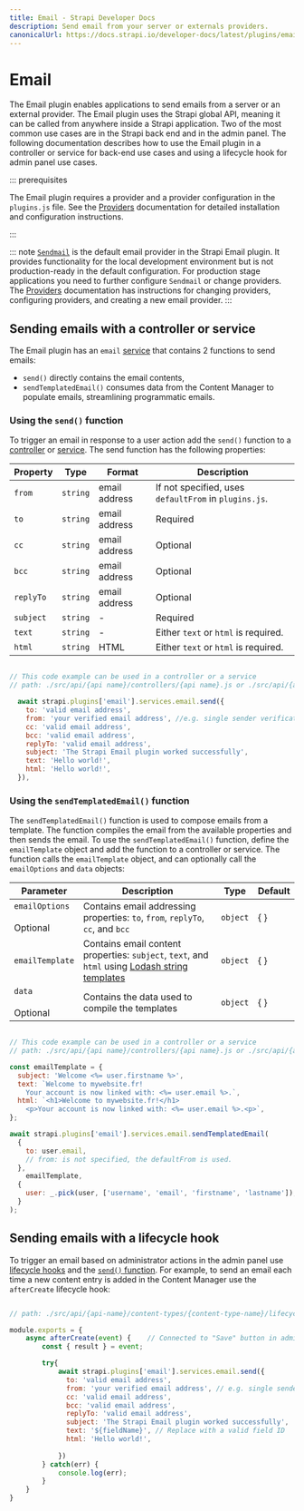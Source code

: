 ```yaml
---
title: Email - Strapi Developer Docs
description: Send email from your server or externals providers.
canonicalUrl: https://docs.strapi.io/developer-docs/latest/plugins/email.html
---
```


# Email

The Email plugin enables applications to send emails from a server or an external provider. The Email plugin uses the Strapi global API, meaning it can be called from anywhere inside a Strapi application. Two of the most common use cases are in the Strapi back end and in the admin panel. The following documentation describes how to use the Email plugin in a controller or service for back-end use cases and using a lifecycle hook for admin panel use cases.

::: prerequisites

The Email plugin requires a provider and a provider configuration in the `plugins.js` file. See the [Providers](/developer-docs/latest/development/providers.md) documentation for detailed installation and configuration instructions.

:::

::: note
[`Sendmail`](https://www.npmjs.com/package/sendmail) is the default email provider in the Strapi Email plugin. It provides functionality for the local development environment but is not production-ready in the default configuration. For production stage applications you need to further configure `Sendmail` or change providers. The [Providers](/developer-docs/latest/development/providers.md) documentation has instructions for changing providers, configuring providers, and creating a new email provider.
:::

## Sending emails with a controller or service

The Email plugin has an `email` [service](/developer-docs/latest/development/backend-customization/services.md#services) that contains 2 functions to send emails:

* `send()` directly contains the email contents,
* `sendTemplatedEmail()` consumes data from the Content Manager to populate emails, streamlining programmatic emails.

### Using the `send()` function

To trigger an email in response to a user action add the `send()` function to a [controller](/developer-docs/latest/development/backend-customization/controllers.md) or [service](/developer-docs/latest/development/backend-customization/services.md). The send function has the following properties:

| Property  | Type     | Format        | Description                                           |
|-----------|----------|---------------|-------------------------------------------------------|
| `from`    | `string` | email address | If not specified, uses `defaultFrom` in `plugins.js`. |
| `to`      | `string` | email address | Required                                              |
| `cc`      | `string` | email address | Optional                                              |
| `bcc`     | `string` | email address | Optional                                              |
| `replyTo` | `string` | email address | Optional                                              |
| `subject` | `string` | -             | Required                                              |
| `text`    | `string` | -             | Either `text` or `html` is required.                  |
| `html`    | `string` | HTML          | Either `text` or `html` is required.                  |

```js

// This code example can be used in a controller or a service
// path: ./src/api/{api name}/controllers/{api name}.js or ./src/api/{api name}/services/{api name}.js 

  await strapi.plugins['email'].services.email.send({
    to: 'valid email address',
    from: 'your verified email address', //e.g. single sender verification in SendGrid
    cc: 'valid email address',
    bcc: 'valid email address',
    replyTo: 'valid email address',
    subject: 'The Strapi Email plugin worked successfully',
    text: 'Hello world!',
    html: 'Hello world!',
  }),
```

### Using the `sendTemplatedEmail()` function

The `sendTemplatedEmail()` function is used to compose emails from a template. The function compiles the email from the available properties and then sends the email. To use the `sendTemplatedEmail()` function, define the `emailTemplate` object and add the function to a controller or service. The function calls the `emailTemplate` object, and can optionally call the `emailOptions` and `data` objects:

| Parameter       | Description                                                                                                                                | Type     | Default |
|-----------------|--------------------------------------------------------------------------------------------------------------------------------------------|----------|---------|
| `emailOptions` <br><br> Optional | Contains email addressing properties: `to`, `from`, `replyTo`, `cc`, and `bcc`                                                             | `object` | { }      |
| `emailTemplate` | Contains email content properties: `subject`, `text`, and `html` using [Lodash string templates](https://lodash.com/docs/4.17.15#template) | `object` | { }      |
| `data`  <br><br> Optional          | Contains the data used to compile the templates                                                                                            | `object` | { }      |

```js

// This code example can be used in a controller or a service
// path: ./src/api/{api name}/controllers/{api name}.js or ./src/api/{api name}/services/{api name}.js 

const emailTemplate = {
  subject: 'Welcome <%= user.firstname %>',
  text: `Welcome to mywebsite.fr!
    Your account is now linked with: <%= user.email %>.`,
  html: `<h1>Welcome to mywebsite.fr!</h1>
    <p>Your account is now linked with: <%= user.email %>.<p>`,
};

await strapi.plugins['email'].services.email.sendTemplatedEmail(
  {
    to: user.email,
    // from: is not specified, the defaultFrom is used.
  },
    emailTemplate,
  {
    user: _.pick(user, ['username', 'email', 'firstname', 'lastname']),
  }
);
```

## Sending emails with a lifecycle hook

 To trigger an email based on administrator actions in the admin panel use [lifecycle hooks](/developer-docs/latest/development/backend-customization/models.md#lifecycle-hooks) and the [`send()` function](#using-the-send-function). For example, to send an email each time a new content entry is added in the Content Manager use the `afterCreate` lifecycle hook:

```js

// path: ./src/api/{api-name}/content-types/{content-type-name}/lifecycles.js

module.exports = {
    async afterCreate(event) {    // Connected to "Save" button in admin panel
        const { result } = event;

        try{
            await strapi.plugins['email'].services.email.send({
              to: 'valid email address',
              from: 'your verified email address', // e.g. single sender verification in SendGrid
              cc: 'valid email address',
              bcc: 'valid email address',
              replyTo: 'valid email address',
              subject: 'The Strapi Email plugin worked successfully',
              text: '${fieldName}', // Replace with a valid field ID
              html: 'Hello world!', 
                
            })
        } catch(err) {
            console.log(err);
        }
    }
}
```
